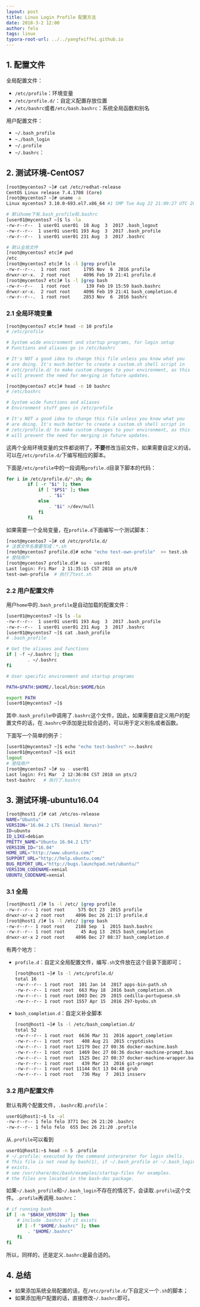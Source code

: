 ```yaml
---
layout: post
title: Linux Login Profile 配置方法
date: 2018-3-2 12:00
author: felo
tags: linux
typora-root-url: ../../yangfeiffei.github.io
---
```


## 1. 配置文件

全局配置文件：

- `/etc/profile`：环境变量
- `/etc/profile.d/`：自定义配置存放位置
- `/etc/bashrc`或者`/etc/bash.bashrc`：系统全局函数和别名

用户配置文件：

- `~/.bash_profile`
- `~./bash_login`
- `~/.profile`
- `~/.bashrc`：

## 2. 测试环境-CentOS7

```bash
[root@mycentos7 ~]# cat /etc/redhat-release 
CentOS Linux release 7.4.1708 (Core) 
[root@mycentos7 ~]# uname -a
Linux mycentos7 3.10.0-693.el7.x86_64 #1 SMP Tue Aug 22 21:09:27 UTC 2017 x86_64 x86_64 x86_64 GNU/Linux

# 默认home下有.bash_profile和.bashrc
[user01@mycentos7 ~]$ ls -la
-rw-r--r--  1 user01 user01  18 Aug  3  2017 .bash_logout
-rw-r--r--  1 user01 user01 193 Aug  3  2017 .bash_profile
-rw-r--r--  1 user01 user01 231 Aug  3  2017 .bashrc

# 默认全局文件
[root@mycentos7 etc]# pwd
/etc
[root@mycentos7 etc]# ls -l |grep profile
-rw-r--r--.  1 root root     1795 Nov  6  2016 profile
drwxr-xr-x.  2 root root     4096 Feb 19 21:41 profile.d
[root@mycentos7 etc]# ls -l |grep bash
-rw-r--r--   1 root root      139 Feb 19 15:59 bash.bashrc
drwxr-xr-x.  2 root root     4096 Feb 19 21:41 bash_completion.d
-rw-r--r--.  1 root root     2853 Nov  6  2016 bashrc
```

### 2.1 全局环境变量

```bash
[root@mycentos7 etc]# head -n 10 profile
# /etc/profile

# System wide environment and startup programs, for login setup
# Functions and aliases go in /etc/bashrc

# It's NOT a good idea to change this file unless you know what you
# are doing. It's much better to create a custom.sh shell script in
# /etc/profile.d/ to make custom changes to your environment, as this
# will prevent the need for merging in future updates.

[root@mycentos7 etc]# head -n 10 bashrc
# /etc/bashrc

# System wide functions and aliases
# Environment stuff goes in /etc/profile

# It's NOT a good idea to change this file unless you know what you
# are doing. It's much better to create a custom.sh shell script in
# /etc/profile.d/ to make custom changes to your environment, as this
# will prevent the need for merging in future updates.
```

这两个全局环境变量的文件都说明了，**不要**修改当前文件，如果需要自定义的话，可以在`/etc/profile.d/`下编写相应的脚本。

下面是`/etc/profile`中的一段调用`profile.d`目录下脚本的代码：

```bash
for i in /etc/profile.d/*.sh; do
        if [ -r "$i" ]; then
            if [ "$PS1" ]; then
                . "$i"
            else
                . "$i" >/dev/null
            fi
        fi
```

如果需要一个全局变量，在`profile.d`下面编写一个测试脚本：

```bash
[root@mycentos7 ~]# cd /etc/profile.d/
# 注意文件名需要写成：*.sh
[root@mycentos7 profile.d]# echo "echo test-own-profile"  >> test.sh
# 登陆用户
[root@mycentos7 profile.d]# su - user01
Last login: Fri Mar  2 11:35:15 CST 2018 on pts/0
test-own-profile  # 执行了test.sh
```



### 2.2 用户配置文件

用户`home`中的`.bash_profile`是自动加载的配置文件：

```bash
[user01@mycentos7 ~]$ ls -la
-rw-r--r--  1 user01 user01 193 Aug  3  2017 .bash_profile
-rw-r--r--  1 user01 user01 231 Aug  3  2017 .bashrc
[user01@mycentos7 ~]$ cat .bash_profile 
# .bash_profile

# Get the aliases and functions
if [ -f ~/.bashrc ]; then
        . ~/.bashrc
fi

# User specific environment and startup programs

PATH=$PATH:$HOME/.local/bin:$HOME/bin

export PATH
[user01@mycentos7 ~]$ 
```

其中`.bash_profile`中调用了`.bashrc`这个文件，因此，如果需要自定义用户的配置文件的话，在`.bashrc`中添加是比较合适的，可以用于定义别名或者函数。

下面写一个简单的例子：

```bash
[user01@mycentos7 ~]$ echo "echo test-bashrc" >>.bashrc 
[user01@mycentos7 ~]$ exit
logout
# 登陆用户
[root@mycentos7 ~]# su - user01
Last login: Fri Mar  2 12:36:04 CST 2018 on pts/2
test-bashrc   # 执行了.bashrc
```

## 3. 测试环境-ubuntu16.04

```bash
[root@host1 /]# cat /etc/os-release
NAME="Ubuntu"
VERSION="16.04.2 LTS (Xenial Xerus)"
ID=ubuntu
ID_LIKE=debian
PRETTY_NAME="Ubuntu 16.04.2 LTS"
VERSION_ID="16.04"
HOME_URL="http://www.ubuntu.com/"
SUPPORT_URL="http://help.ubuntu.com/"
BUG_REPORT_URL="http://bugs.launchpad.net/ubuntu/"
VERSION_CODENAME=xenial
UBUNTU_CODENAME=xenial
```

### 3.1 全局

```bash
[root@host1 /]# ls -l /etc/ |grep profile
-rw-r--r-- 1 root root     575 Oct 23  2015 profile
drwxr-xr-x 2 root root    4096 Dec 26 21:17 profile.d
[root@host1 /]# ls -l /etc/ |grep bash
-rw-r--r-- 1 root root    2188 Sep  1  2015 bash.bashrc
-rw-r--r-- 1 root root      45 Aug 13  2015 bash_completion
drwxr-xr-x 2 root root    4096 Dec 27 08:37 bash_completion.d
```

有两个地方：

- `profile.d`：自定义全局配置文件，编写`.sh`文件放在这个目录下面即可；

  ```bash
  [root@host1 ~]# ls -l /etc/profile.d/
  total 16
  -rw-r--r-- 1 root root  101 Jan 14  2017 apps-bin-path.sh
  -rw-r--r-- 1 root root  663 May 18  2016 bash_completion.sh
  -rw-r--r-- 1 root root 1003 Dec 29  2015 cedilla-portuguese.sh
  -rw-r--r-- 1 root root 1557 Apr 15  2016 Z97-byobu.sh
  ```

- `bash_completion.d`：自定义补全脚本

  ```bash
  [root@host1 ~]# ls -l /etc/bash_completion.d/
  total 52
  -rw-r--r-- 1 root root  6636 Mar 31  2016 apport_completion
  -rw-r--r-- 1 root root   408 Aug 21  2015 cryptdisks
  -rw-r--r-- 1 root root 12179 Dec 27 08:36 docker-machine.bash
  -rw-r--r-- 1 root root  1469 Dec 27 08:36 docker-machine-prompt.bash
  -rw-r--r-- 1 root root  1525 Dec 27 08:37 docker-machine-wrapper.bash
  -rw-r--r-- 1 root root   439 Mar 23  2016 git-prompt
  -rw-r--r-- 1 root root 11144 Oct 13 04:48 grub
  -rw-r--r-- 1 root root   736 May  7  2013 insserv
  ```

### 3.2 用户配置文件

默认有两个配置文件，`.bashrc`和`.profile`：

```bash
user01@host1:~$ ls -al
-rw-r--r-- 1 felo felo 3771 Dec 26 21:20 .bashrc
-rw-r--r-- 1 felo felo  655 Dec 26 21:20 .profile
```

从`.profile`可以看到

```bash
user01@host1:~$ head -n 5 .profile
# ~/.profile: executed by the command interpreter for login shells.
# This file is not read by bash(1), if ~/.bash_profile or ~/.bash_login
# exists.
# see /usr/share/doc/bash/examples/startup-files for examples.
# the files are located in the bash-doc package.
```

如果`~/.bash_profile`和`~/.bash_login`不存在的情况下，会读取`.profile`这个文件。`.profile`再调用`.bashrc`：

```bash
# if running bash
if [ -n "$BASH_VERSION" ]; then
    # include .bashrc if it exists
    if [ -f "$HOME/.bashrc" ]; then
        . "$HOME/.bashrc"
    fi
fi
```

所以，同样的，还是定义`.bashrc`是最合适的。

## 4. 总结

- 如果添加系统全局配置的话，在`/etc/profile.d/`下自定义一个`.sh`的脚本；
- 如果添加用户配置的话，直接修改`~/.bashrc`即可。

